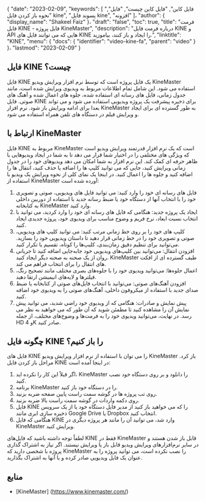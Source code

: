 {
  "date": "2023-02-09",
  "keywords": [
"فایل کاین",
"فایل کاین چیست",
"فایل",
"نحوه باز کردن فایل kine",
"پسوند فایل kine",
"افزونه"
]،
  "author": {
    "display_name": "Shakeel Faiz"
}،
  "draft": "false",
  "toc": true,
  "title": "فرمت فایل KINE - فایل پروژه KineMaster",
  "description": "درباره فرمت فایل KINE و API هایی که می توانند فایل های KINE را ایجاد و باز کنند، بیاموزید.",
  "linktitle": "KINE",
  "menu": {
    "docs": {
      "identifier": "video-kine-fa",
      "parent": "video"
}
}،
  "lastmod": "2023-02-09"
}

## فایل KINE چیست؟

فایل KINE یک فایل پروژه است که توسط نرم افزار ویرایش ویدیو KineMaster استفاده می شود. این شامل تمام اطلاعات مربوط به ویدیوی ویرایش شده است، مانند جدول زمانی، فایل های رسانه ای استفاده شده، جلوه های اعمال شده و آهنگ های صوتی. فایل KINE برای ذخیره پیشرفت یک پروژه ویدیویی استفاده می شود و می تواند بعدا برای ادامه ویرایش باز شود. نرم افزار KineMaster به طور گسترده ای برای ایجاد و ویرایش فیلم در دستگاه های تلفن همراه استفاده می شود.

## ارتباط با KineMaster

فایل KINE مربوط به KineMaster است که یک نرم افزار قدرتمند ویرایش ویدیو است که ویژگی های مختلفی را در اختیار شما قرار می دهد تا به شما در ایجاد ویدیوهایی با ظاهر حرفه ای کمک کند. این نرم افزار به شما امکان می دهد ویدیوهای خود را در جدول زمانی ویرایش کنید، جایی که می توانید کلیپ ها را اضافه یا حذف کنید، انتقال ها را اضافه کنید و جلوه ها را اعمال کنید. در اینجا یک نمای کلی از نحوه ویرایش یک ویدیو با استفاده از KineMaster آورده شده است:

1. فایل های رسانه ای خود را وارد کنید: می توانید فایل های ویدیویی، صوتی و تصویری خود را با انتخاب آنها از دستگاه خود یا ضبط رسانه جدید با استفاده از دوربین داخلی به کتابخانه KineMaster وارد کنید.
2. ایجاد یک پروژه جدید: هنگامی که فایل های رسانه ای خود را وارد کردید، می توانید با انتخاب نسبت ابعاد، نرخ فریم و وضوح مناسب برای ویدیوی خود، پروژه جدیدی ایجاد کنید.
3. کلیپ های خود را بر روی خط زمانی مرتب کنید: می توانید کلیپ های ویدیویی، صوتی و تصویری خود را در خط زمانی قرار دهید تا داستان ویدیویی خود را بسازید. می‌توانید برای تنظیم دقیق زمان‌بندی، کلیپ‌ها را کوتاه، تقسیم یا تکرار کنید.
4. افزودن انتقال: می‌توانید بین کلیپ‌های ویدیویی خود جابه‌جایی اضافه کنید تا جریانی روان از یک صحنه به صحنه دیگر ایجاد کنید. KineMaster طیف گسترده ای از افکت های انتقال را برای انتخاب فراهم می کند.
5. اعمال جلوه‌ها: می‌توانید ویدیوی خود را با جلوه‌های بصری مختلف مانند تصحیح رنگ، فیلترها و لایه‌های انیمیشن ارتقا دهید.
6. افزودن آهنگ‌های صوتی: می‌توانید با انتخاب فایل‌های صوتی از کتابخانه یا ضبط صدای جدید با استفاده از میکروفون داخلی، آهنگ‌های صوتی را به ویدیوی خود اضافه کنید.
7. پیش نمایش و صادرات: هنگامی که از ویدیوی خود راضی شدید، می توانید پیش نمایش آن را مشاهده کنید تا مطمئن شوید که آن طور که می خواهید به نظر می رسد. در نهایت، می‌توانید ویدیوی خود را به فرمت‌ها و وضوح‌های مختلف، از جمله HD و 4K صادر کنید.

## چگونه فایل KINE را باز کنیم؟

فایل های KINE را می توان با استفاده از نرم افزار ویرایش ویدیو KineMaster باز کرد. مراحل باز کردن فایل KINE در اینجا آمده است:

1. اگر قبلاً این کار را نکرده اید، KineMaster را دانلود و بر روی دستگاه خود نصب کنید.
2. برنامه KineMaster را در دستگاه خود باز کنید.
3. روی تب پروژه ها در گوشه سمت راست پایین صفحه ضربه بزنید.
4. روی دکمه واردات در گوشه سمت راست بالا ضربه بزنید.
5. فایل KINE را که می خواهید باز کنید از مدیر فایل دستگاه خود یا از یک سرویس ذخیره سازی ابری مانند Google Drive یا Dropbox انتخاب کنید.
6. هنگامی که فایل KINE وارد شد، می توانید آن را مانند هر پروژه دیگری در KineMaster ویرایش کنید.

لطفاً توجه داشته باشید که فایل‌های KINE فقط در KineMaster قابل باز شدن هستند و در سایر نرم‌افزارهای ویرایش ویدیو قابل باز یا ویرایش نیستند. اگر نیاز به اشتراک گذاری پروژه با شخصی دارید که KineMaster را نصب نکرده است، می توانید پروژه را به عنوان یک فایل ویدیویی صادر کرده و با آنها به اشتراک بگذارید.

## منابع
* [KineMaster] (https://www.kinemaster.com/)


